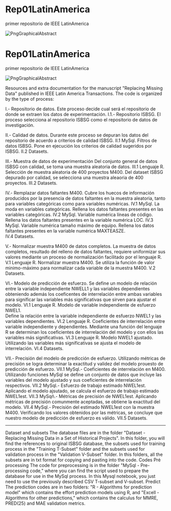 # Rep01LatinAmerica
primer repositorio de IEEE LatinAmerica

![PngGraphicalAbstract](https://github.com/user-attachments/assets/a19645a7-b196-4bc4-b72c-e13abe1a2e6f)


# Rep01LatinAmerica
primer repositorio de IEEE LatinAmerica

![PngGraphicalAbstract](https://github.com/user-attachments/assets/a19645a7-b196-4bc4-b72c-e13abe1a2e6f)


Resources and extra documentation for the manuscript "Replacing Missing Data" published in IEEE Latin America Transactions. The code is organized by the type of process:

I.-    Repositorio de datos.
       Este proceso decide cual será el repositorio de donde se extraen los datos de experimentación.
       I.1.-   Repositorio ISBSG.
               El proceso selecciona al repositorio ISBSG como el repositorio de datos de investigación.
               
II.-   Calidad de datos.
       Durante este proceso se depuran los datos del repositorio de acuerdo a criterios de calidad ISBSG.
       II.1     MySql. Filtros de datos ISBSG.
                Pone en ejecución los criterios de calidad sugeridos por ISBSG.
       II.2	    Datasets.
       
III.-  Muestra de datos de experimentación 
       Del conjunto general de datos ISBSG con calidad, se toma una muestra aleatoria de datos.
       III.1    Lenguaje R. Selección de muestra aleatoria de 400 proyectos M400.
                Del dataset ISBSG depurado por calidad, se selecciona una muestra aleaoria
                de 400 proyectos.
       III.2	    Datasets.
       
IV.-   Remplazar datos faltantes M400.
       Cubre los huecos de información producidos por la presencia de datos faltantes en la muestra aleatoria,
       tanto para variables categóricas como para variables numéricas.
       IV.1     MySql. La moda en variables categóricas.
                Rellena los datos faltantes presentes en las variables categóricas.
       IV.2     MySql. Variable numérica líneas de código.
                Rellena los datos faltantes presentes en la variable numérica LOC.
       IV.3     MySql. Variable numérica tamaño máximo de equipo.
                Rellena los datos faltantes presentes en la variable numérica MAXTEASZE.              
       IV.4	    Datasets.
       
V.-    Normalizar muestra M400 de datos completos.
       La muestra de datos completos, resultado del relleno de datos faltantes, requiere uniformizar
       sus valores mediante un proceso de normalización facilitado por el lenguaje R.
       V.1      Lenguaje R. Normalizar muestra M400.
                Se utiliza la función de valor minimo-máximo para normalizar cada variable
                de la muestra M400.
       V.2	    Datasets.
       
VI.-   Modelo de predicción de esfuerzo.
       Se define un modelo de relación entre la variable independiente NWELL1 y las
       variables dependientes obteniendo además los coeficentes de interrelación
       entre ambas variables para significar las variables más significativas que
       sirven para ajustar el modelo.
       VI.1     Lenguaje R. Modelo de variable independiente de esfuerzo NWEL1.  
                Define la relación entre la variable independiente de esfuerzo NWEL1
                y las variables dependientes.
       VI.2     Lenguaje R. Coeficientes de interrelación entre variable independiente y dependientes.
                Mediante una función del lenguaje R se determinan los coeficientes de interrelación
                del modelo y con ellos las variables más significativas.
       VI.3     Lenguaje R. Modelo NWEL1 ajustado.
                Utilizando las variables más significativas se ajusta el modelo de interrelación.
        VI.4	    Datasets.

VII.-  Precisión del modelo de predicción de esfuerzo.
       Utilizando métricas de precisión se logra determinar la exactitud y validez 
       del modelo prouesto de predicción de esfuerzo.
       VII.1    MySql.-   Coeficientes de interrelación en M400.
                Utilizando funciones MySql se define un conjunto de datos que incluye las variables 
                del modelo ajustado y sus coeficientes de interrelación respectivos.
       VII.2    MySql.-   Esfuerzo de trabajo estimado NWEL1est.
                Aplicando el modelo ajsutado, se calcula el esfuerzo de trabajo estimado NWEL1est.
       VII.3    MySqñ.-   Métricas de precisión de NWEL1est.
                Aplicando métricas de precisión comunmente aceptadas, se obtiene la exactitud del modelo.
       VII.4    MySql.-   Precisión del estimado NWEL1est con la muestra M400.
                Verificando los valores obtenidos por las métricas, se concluye que nuestro
                modelo de predicción de esfuerzo es válido.
       VII.5    Datasets.
________________________________________
Dataset and subsets
The database files are in the folder "Dataset - Replacing Missing Data in a Set of Historical Projects". In this folder, you will find the references to original ISBSG database, the subsets used for training process in the "Training T-Subset" folder and the subsets used for validation process in the "Validation V-Subset" folder. In this folders, all the subsets are in txt format for copying and pasting into the code.
Codes
Pré processing
The code for preprocessing is in the folder "MySql - Pre-processing code," where you can find the script used to prepare the database for use in the MySql process. In this Mysql notebook, you just need to use the previously described CSV T-subset and V-subset.
Predict
The prediction codes are in two folders: "R - Algorithms for prediction model" which contains the effort prediction models using R, and "Excell - Algorithms for other predictions," which contains the calculus for MMRE, PRED(25)  and MAE validation metrics.





